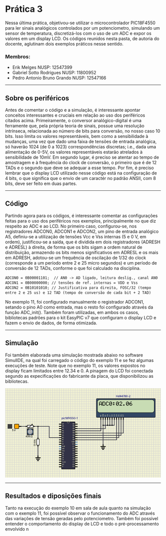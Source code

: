 # Prática 3

Nessa última prática, objetivou-se utilizar o microcontrolador PIC18F4550 para ler sinais analógicos controlados por um potenciometro, simulando um sensor de temperatura, discretizá-los com o uso de um ADC e expor os valores em um display LCD. Os códigos reunidos nesta pasta, de autoria do docente, aglutinam dois exemplos práticos nesse sentido.

### Membros:
- Erik Melges NUSP: 12547399
- Gabriel Sotto Rodrigues NUSP: 11800952
- Pedro Antonio Bruno Grando NUSP: 12547166

---
## Sobre os periféricos

Antes de comentar o código e a simulação, é interessante apontar conceitos interessantes e cruciais em relação ao uso dos periféricos citados acima. Primeiramente, o conversor analógico-digital é uma ferramente que, pela própria teoria de sinais, possue uma resolução intrínseca, relacionada ao número de bits para conversão, no nosso caso 10 bits. Isso limita os valores representáveis, bem como a sensibilidade à mudanças, uma vez que dado uma faixa de tensões de entrada analógica, só haverão 1024 (de 0 a 1023) correspondências discretas; i.e., dada uma alimentação de 0-5V, os valores representáveis estarão atrelados à sensibilidade de 10mV. Em segundo lugar, é preciso se atentar ao tempo de amostragem e à frequência do clock de conversão, o primeiro que é de 12 TADs e o segundo que deve se adequar a esse tempo. Por fim, é preciso lembrar que o display LCD utilizado nesse código está na configuração de 4 bits, o que significa que o envio de um caractér no padrão ANSII, com 8 bits, deve ser feito em duas partes.

---
## Código

Partindo agora para os códigos, é interessante comentar as configurações feitas para o uso dos periféricos nos exemplos, principalmente no que diz respeito ao ADC e ao LCD. No primeiro caso, configurou-se, nos registradores ADCON0, ADCON1 e ADCON2, um pino de entrada analógico A5, definiu-se a utilização de tensões Vcc e Vss internas (5 e 0 V, em ordem), justificou-se a saída, que é dividida em dois registradores (ADRESH e ADRESL) à direita, de forma que os bits sigam a ordem natural de distribuição, armazendo os bits menos significativos em ADRESL e os mais em ADRESH, adotou-se um frequência de oscilação de 1/32 do clock (corresponde a um período entre 2 e 25 micro segundos) e um período de conversão de 12 TADs, conforme o que foi calculado na disciplina. 

```
ADCON0 = 0B00001101;  // AN0 -> AD ligado, leitura deslig., canal AN0
ADCON1 = 0B00000000; // tensões de ref. internas = VDD e Vss
ADCON2 = 0B10101010; // Justificativa para direita, FOSC/32 (tempo entre 2 e 25 us) e 12 TAD (tempo de conversão de cada bit + 2 TAD)
```

No exemplo 11, foi configurado manualmente o registrador ADCON1, setando o pino A0 como entrada, mas o resto foi configurado através da função ADC_init(). Também foram utilizadas, em ambos os casos, bibliotecas padrões para o kit EasyPIC v7 que configuram o display LCD e fazem o envio de dados, de forma otimizada.

---
## Simulação

Foi também elaborada uma simulação mostrada abaixo no software SimulIDE, na qual foi carregado o código do exemplo 11 e se fez algumas execuções de teste. Note que no exemplo 11, os valores expostos no display ficam limitados entre 12.34 e 0. A pinagem do LCD foi conectada segundo as expecificações do fabricante da placa, que disponibilizou as bibliotecas.


![alt text](https://github.com/pedgrando/microcontrolers/blob/main/project_3/img/circuito.png?raw=true)

---
## Resultados e diposições finais

Tanto na execução do exemplo 10 em sala de aula quanto na simulação com o exemplo 11, foi possível observar o funcionamento do ADC através das variações de tensão geradas pelo potenciometro. Também foi possível entender o comportamento do display de LCD e todo o pré-processamento envolvido n

